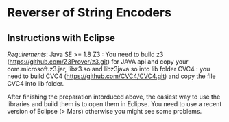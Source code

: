 # Reverser of String Encoders
Instructions with Eclipse
----------------
*Requirements*: Java SE >= 1.8
                Z3 : You need to build z3 (https://github.com/Z3Prover/z3.git) for JAVA api and copy your com.microsoft.z3.jar, libz3.so and libz3java.so into lib folder
                CVC4 : you need to build CVC4  (https://github.com/CVC4/CVC4.git) and copy the file CVC4 into lib folder.

After finishing the preparation intorduced above, the easiest way to use the libraries and build them is to open them in Eclipse. You need to use a recent version of Eclipse (> Mars) otherwise you might see some problems.

